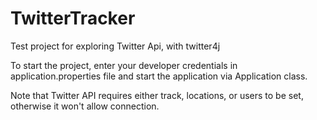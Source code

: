 # TwitterTracker
Test project for exploring Twitter Api, with twitter4j

To start the project, enter your developer credentials in application.properties file and start the application via Application class. 

Note that Twitter API requires either track, locations, or users to be set, otherwise it won't allow connection.
